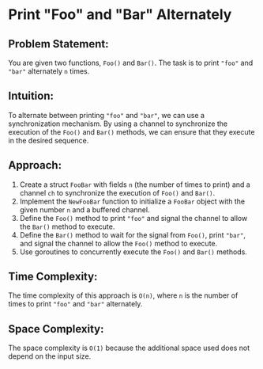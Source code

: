 # Print "Foo" and "Bar" Alternately

## Problem Statement:
You are given two functions, `Foo()` and `Bar()`. The task is to print `"foo"` and `"bar"` alternately `n` times.

## Intuition:
To alternate between printing `"foo"` and `"bar"`, we can use a synchronization mechanism. By using a channel to synchronize the execution of the `Foo()` and `Bar()` methods, we can ensure that they execute in the desired sequence.

## Approach:
1. Create a struct `FooBar` with fields `n` (the number of times to print) and a channel `ch` to synchronize the execution of `Foo()` and `Bar()`.
2. Implement the `NewFooBar` function to initialize a `FooBar` object with the given number `n` and a buffered channel.
3. Define the `Foo()` method to print `"foo"` and signal the channel to allow the `Bar()` method to execute.
4. Define the `Bar()` method to wait for the signal from `Foo()`, print `"bar"`, and signal the channel to allow the `Foo()` method to execute.
5. Use goroutines to concurrently execute the `Foo()` and `Bar()` methods.

## Time Complexity:
The time complexity of this approach is `O(n)`, where `n` is the number of times to print `"foo"` and `"bar"` alternately.

## Space Complexity:
The space complexity is `O(1)` because the additional space used does not depend on the input size.